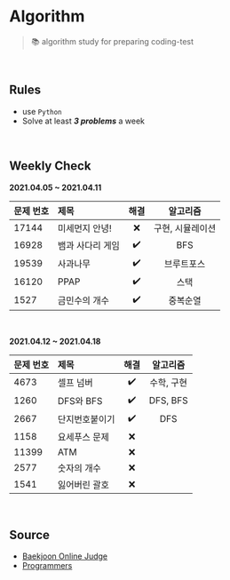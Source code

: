 # Algorithm

>  📚 algorithm study for preparing coding-test

<br/>



## Rules
- use ```Python```
- Solve at least ___3 problems___ a week

<br />



## Weekly Check

**2021.04.05 ~ 2021.04.11**

| 문제 번호 | 제목             | 해결 | 알고리즘|
| :-------- | :---------------- | :----: | :---:|
| 17144     | 미세먼지 안녕!   | ❌    |구현, 시뮬레이션 |
| 16928     | 뱀과 사다리 게임 | ✔️  |BFS |
| 19539     | 사과나무         | ✔️    |브루트포스 |
| 16120     | PPAP             | ✔️    | 스택|
| 1527      | 금민수의 개수    | ✔️    |중복순열 |

<br/>

**2021.04.12 ~ 2021.04.18**

| 문제 번호 | 제목             | 해결 | 알고리즘|
| :-------- | :---------------- | :----: | :---:|
| 4673     | 셀프 넘버   | ✔️  | 수학, 구현 |
| 1260     | DFS와 BFS | ✔️ | DFS, BFS |
| 2667     | 단지번호붙이기    | ✔️  | DFS |
| 1158     | 요세푸스 문제  | ❌    | |
| 11399      | ATM    | ❌    | |
| 2577      | 숫자의 개수    | ❌    | |
| 1541      | 잃어버린 괄호    | ❌    | |

<br/>

## Source

- [Baekjoon Online Judge](https://www.acmicpc.net/)
- [Programmers](https://programmers.co.kr/)
